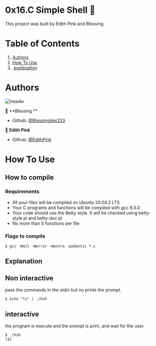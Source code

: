# 0x16.C Simple Shell :ledger:


This project was built by Edith Pink and Blessing.

# Table of Contents
1. [Authors](#Authors)
2. [How To Use](#How-To-Use)
3. .[explanation](#Explanation)

# Authors
![header](https://capsule-render.vercel.app/api?type=rect&color=gradient&height=1)

 👤 **Blessing **
- Github: [@Blessingdev233](https://github.com/Blessingdev233)


👤 **Edith Pink**
- Github: [@EdithPink](https://github.com/EdithPink)
# How To Use

## How to compile

### Requirements

- All your files will be compiled on Ubuntu 20.04.2 LTS
- Your C programs and functions will be compiled with gcc 9.3.0
- Your code should use the Betty style. It will be checked using betty-style.pl and betty-doc.pl
- No more than 5 functions per file

### Flags to compile
```shell
$ gcc -Wall -Werror -Wextra -pedantic *.c
```
## Explanation


## Non interactive

pass the commands in the stdin but no prints the prompt.

```shell
$ echo "ls" | ./hsh
```
## interactive

the program is execute and the prompt is print, and wait for the user.
```shell
$ ./hsh
($)
```
